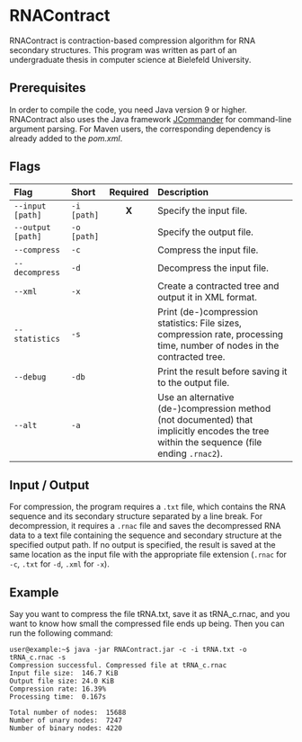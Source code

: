 # RNAContract
RNAContract is contraction-based compression algorithm for RNA secondary structures. This program was written as part of an undergraduate thesis in computer science at Bielefeld University.

## Prerequisites
In order to compile the code, you need Java version 9 or higher. RNAContract also uses the Java framework [JCommander](https://github.com/cbeust/jcommander) for command-line argument parsing. For Maven users, the corresponding dependency is already added to the _pom.xml_.

## Flags
| Flag              | Short       | Required | Description |
|:------------------|:------------|:--------:|:------------|
| `--input [path]`  | `-i [path]` | **X**    | Specify the input file.
| `--output [path]` | `-o [path]` |          | Specify the output file.
| `--compress`      | `-c`        |          | Compress the input file.
| `--decompress`    | `-d`        |          | Decompress the input file.
| `--xml`           | `-x`        |          | Create a contracted tree and output it in XML format.
| `--statistics`    | `-s`        |          | Print (de-)compression statistics: File sizes, compression rate, processing time, number of nodes in the contracted tree.
| `--debug`         | `-db`       |          | Print the result before saving it to the output file.
| `--alt`           | `-a`        |          | Use an alternative (de-)compression method (not documented) that implicitly encodes the tree within the sequence (file ending `.rnac2`).

## Input / Output
For compression, the program requires a `.txt` file, which contains the RNA sequence and its secondary structure separated by a line break. For decompression, it requires a `.rnac` file and saves the decompressed RNA data to a text file containing the sequence and secondary structure at the specified output path. If no output is specified, the result is saved at the same location as the input file with the appropriate file extension (`.rnac` for `-c`, `.txt` for `-d`, `.xml` for `-x`).

## Example
Say you want to compress the file tRNA.txt, save it as tRNA_c.rnac, and you want to know how small the compressed file ends up being. Then you can run the following command:
```console
user@example:~$ java -jar RNAContract.jar -c -i tRNA.txt -o tRNA_c.rnac -s
Compression successful. Compressed file at tRNA_c.rnac
Input file size:  146.7 KiB
Output file size: 24.0 KiB
Compression rate: 16.39%
Processing time:  0.167s

Total number of nodes:  15688
Number of unary nodes:  7247
Number of binary nodes: 4220
```
